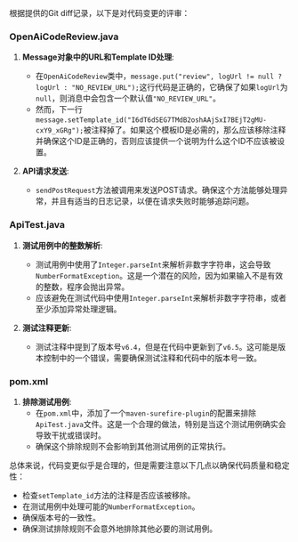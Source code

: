 根据提供的Git diff记录，以下是对代码变更的评审：

### OpenAiCodeReview.java

1. **Message对象中的URL和Template ID处理**:
   - 在`OpenAiCodeReview`类中，`message.put("review", logUrl != null ? logUrl : "NO_REVIEW_URL");`这行代码是正确的，它确保了如果`logUrl`为`null`，则消息中会包含一个默认值`"NO_REVIEW_URL"`。
   - 然而，下一行`message.setTemplate_id("I6dT6dSEG7TMdB2oshAAjSxI7BEjT2gMU-cxY9_xGRg");`被注释掉了。如果这个模板ID是必需的，那么应该移除注释并确保这个ID是正确的，否则应该提供一个说明为什么这个ID不应该被设置。

2. **API请求发送**:
   - `sendPostRequest`方法被调用来发送POST请求。确保这个方法能够处理异常，并且有适当的日志记录，以便在请求失败时能够追踪问题。

### ApiTest.java

1. **测试用例中的整数解析**:
   - 测试用例中使用了`Integer.parseInt`来解析非数字字符串，这会导致`NumberFormatException`。这是一个潜在的风险，因为如果输入不是有效的整数，程序会抛出异常。
   - 应该避免在测试代码中使用`Integer.parseInt`来解析非数字字符串，或者至少添加异常处理逻辑。

2. **测试注释更新**:
   - 测试注释中提到了版本号`v6.4`，但是在代码中更新到了`v6.5`。这可能是版本控制中的一个错误，需要确保测试注释和代码中的版本号一致。

### pom.xml

1. **排除测试用例**:
   - 在`pom.xml`中，添加了一个`maven-surefire-plugin`的配置来排除`ApiTest.java`文件。这是一个合理的做法，特别是当这个测试用例确实会导致干扰或错误时。
   - 确保这个排除规则不会影响到其他测试用例的正常执行。

总体来说，代码变更似乎是合理的，但是需要注意以下几点以确保代码质量和稳定性：
- 检查`setTemplate_id`方法的注释是否应该被移除。
- 在测试用例中处理可能的`NumberFormatException`。
- 确保版本号的一致性。
- 确保测试排除规则不会意外地排除其他必要的测试用例。